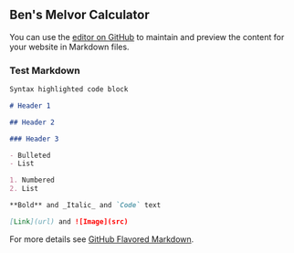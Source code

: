 ## Ben's Melvor Calculator

You can use the [editor on GitHub](https://github.com/benw25/melvor-calculator/edit/main/README.md) to maintain and preview the content for your website in Markdown files.

### Test Markdown

```markdown
Syntax highlighted code block

# Header 1

## Header 2

### Header 3

- Bulleted
- List

1. Numbered
2. List

**Bold** and _Italic_ and `Code` text

[Link](url) and ![Image](src)
```

For more details see [GitHub Flavored Markdown](https://guides.github.com/features/mastering-markdown/).
